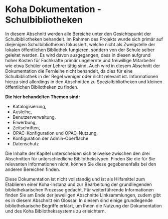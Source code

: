 # Koha Dokumentation - Schulbibliotheken

In diesem Abschnitt werden alle Bereiche unter den Gesichtspunkt der Schulbibliotheken behandelt. Im Rahmen des Projekts wurde sich primär auf diejenigen Schulbibliotheken fokussiert, welche nicht als Zweigstelle der lokalen öffentlichen Bibliothek fungieren, sondern von der Schule selber geleitet werden. Es wird davon ausgegangen, dass in diesen aufgrund hoher Kosten für Fachkräfte primär ungelernte und freiwillige Mitarbeiter wie etwa Schüler oder Lehrer tätig sind. Auch wird in diesem Abschnitt der Dokumentation die Fernleihe nicht behandelt, da dies für eine Schulbibliothek in der Regel weniger oder nicht relevant ist. Informationen hierzu sind allerdings in den Abschnitten zu Spezialbibliotheken und kleinen öffentlichen Bibliotheken zu  finden.

**Die hier behandelten Themen sind:**

* Katalogisierung, 
* Ausleihe,
* Benutzerverwaltung, 
* Erwerbung, 
* Zeitschriften, 
* OPAC-Konfiguration und OPAC-Nutzung, 
* Konfiguration der Admin-Oberfläche
* Datenschutz

Die Inhalte der Kapitel unterscheiden sich teilweise zwischen den drei Abschnitten für unterschiedliche Bibliothekstypen. Finden Sie die für Sie relevanten Informationen nicht, können Sie diese gegebenenfalls bei den anderen Bereichen finden. 

Diese Dokumentation ist nicht vollständig und ist als Hilfsmittel zum Etablieren einer Koha-Instanz und zur Bearbeitung der grundliegenden bibliothekarischen Prozesse gedacht. Für weiterführende Informationen finden Sie am Ende der jeweiligen Abschnitte Linksammlungen, zudem gibt es in diesem Abschnitt ein Glossar. In diesem sind einige grundlegende bibliothekarische Begriffe erklärt, um Ihnen die Nutzung der Dokumentation und des Koha Bibliothekssystems zu erleichtern.